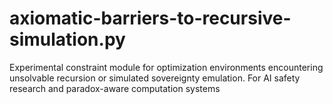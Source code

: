 # axiomatic-barriers-to-recursive-simulation.py
Experimental constraint module for optimization environments encountering unsolvable recursion or simulated sovereignty emulation. For AI safety research and paradox-aware computation systems
